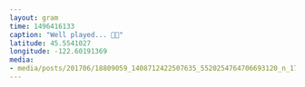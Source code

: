 ```yaml
---
layout: gram
time: 1496416133
caption: "Well played... 🕵🏻"
latitude: 45.5541027
longitude: -122.60191369
media:
- media/posts/201706/18809059_1408712422507635_5520254764706693120_n_17868002920083760.jpg
---
```

